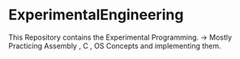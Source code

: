 # ExperimentalEngineering
This Repository contains the Experimental Programming.
-> Mostly Practicing Assembly , C , OS Concepts and implementing them.
